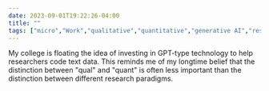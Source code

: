 ---date: 2023-09-01T19:22:26-04:00title: ""tags: ["micro","Work","qualitative","quantitative","generative AI","research","coding"]---My college is floating the idea of investing in GPT-type technology to help researchers code text data. This reminds me of my longtime belief that the distinction between "qual" and "quant" is often less important than the distinction between different research paradigms.